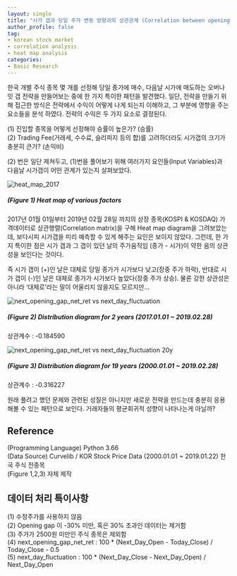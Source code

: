 ```yaml
---
layout: single
title: "시가 갭과 당일 주가 변동 방향과의 상관관계 (Correlation between opening gap and the direction of price movement in Korean stock market)"
author_profile: false
tag: 
- korean stock market
- correlation analysis
- heat map analysis
categories: 
- Basic Research
---
```

  
한국 개별 주식 종목 몇 개를 선정해 당일 종가에 매수, 다음날 시가에 매도하는 오버나잇 갭 전략을 만들어보는 중에 한 가지 특이한 패턴을 발견했다. 일단, 전략을 만들기 위해 접근한 방식은 전략에서 수익이 어떻게 나게 되는지 이해하고, 그 부분에 영향을 주는 요소들을 분석 하였다. 전략의 수익은 두 가지 요소로 결정된다.   
 
(1) 진입할 종목을 어떻게 선정해야 승률이 높은가? (승률)  
(2) Trading Fee(거래세, 수수료, 슬리피지 등의 합)를 고려하더라도 시가갭의 크기가 충분히 큰가? (손익비)  

(2) 번은 일단 제쳐두고, (1)번을 풀어보기 위해 여러가지 요인들(Input Variables)과 다음날 시가갭이 어떤 관계가 있는지 살펴보았다.   
 
![heat_map_2017](https://user-images.githubusercontent.com/34860302/53695354-d3be6000-3dfd-11e9-93fb-841ebb6afe03.png)  
 
##### (Figure 1) Heat map of various factors #####   
  
2017년 01월 01일부터 2019년 02월 28일 까지의 상장 종목(KOSPI & KOSDAQ) 가격데이터로 상관행렬(Correlation matrix)을 구해 Heat map diagram을 그려보았는데, 보다시피 시가갭을 미리 예측할 수 있게 해주는 요인은 보이지 않았다. 그런데, 한 가지 특이한 점은 시가 갭과 그 갭이 있던 날의 주가움직임 (종가 - 시가)이 약한 음의 상관성을 보인다는 것이다.  
  
즉 시가 갭이 (+)인 날은 대체로 당일 종가가 시가보다 낮고(장중 주가 하락), 반대로 시가 갭이 (-)인 날은 대체로 종가가 시가보다 높았다(장중 주가 상승). 물론 강한 상관성은 아니라 ‘대체로’라는 말이 어울리지 않을지도 모르지만…  
  
![next_opening_gap_net_ret vs next_day_fluctuation](https://user-images.githubusercontent.com/34860302/53695474-83e09880-3dff-11e9-8898-255ab15f68b3.png)  
 
##### (Figure 2) Distribution diagram for 2 years (2017.01.01 ~ 2019.02.28) #####  
 
상관계수 : -0.184590  
  
![next_opening_gap_net_ret vs next_day_fluctuation 20y](https://user-images.githubusercontent.com/34860302/53695562-7bd52880-3e00-11e9-89a4-c9b9f5f596d0.png)   
  
##### (Figure 3) Distribution diagram for 19 years (2000.01.01 ~ 2019.02.28) #####   
 
상관계수 : -0.316227   

원래 풀려고 했던 문제와 관련된 성질은 아니지만 새로운 전략을 만드는데 충분히 응용해볼 수 있는 패턴으로 보인다. 거래자들의 평균회귀적 성향이 나타나는게 아닐까?  
 
## Reference ##    
(Programming Language) Python 3.66   
(Data Source) Curvelib / KOR Stock Price Data (2000.01.01 ~ 2019.01.22) 한국 주식 전종목   
(Figure 1,2,3) 자체 제작   
 
## 데이터 처리 특이사항 ##  
(1) 수정주가를 사용하지 않음  
(2) Opening gap 이 -30% 미만, 혹은 30% 초과인 데이터는 제거함  
(3) 주가가 2500원 미만인 주식 종목은 제외함  
(4) next_opening_gap_net_ret : 100 * (Next_Day_Open - Today_Close) / Today_Close - 0.5  
(5) next_day_fluctuation : 100 * (Next_Day_Close - Next_Day_Open) / Next_Day_Open  
  
